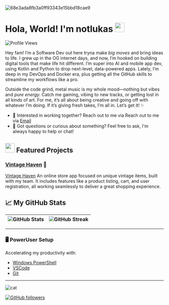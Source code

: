 ![68e3ada8fb3a0ff93343e15bbd18cae9](https://github.com/user-attachments/assets/00ab0cfd-bdd1-463c-b2ea-7e4e7bd49923)
# Hola, World! I'm notlukas <img src=https://github.com/user-attachments/assets/f4bfdb68-9428-401d-bb33-edfaf2401009 width="30" height="30">

![Profile Views](https://komarev.com/ghpvc/?username=notlukas18&color=blue)

Hey fam! I’m a Software Dev out here tryna make *big moves* and bring ideas to life. I grew up in the OG internet days, and now, I’m hooked on building digital tools that make life hit different. I’m super into AI and mobile app dev, using Kotlin and Python to drop next-level, data-powered apps. Lately, I’m deep in my DevOps and Docker era, plus getting all the GitHub skills to streamline my workflows like a pro.

Outside the code grind, metal music is my whole mood—nothing but vibes and *pure energy.* Catch me gaming, vibing to new tracks, or getting lost in all kinds of art. For me, it’s all about being creative and going off with whatever I’m doing. If it’s giving fresh takes, I’m all in. Let’s get it! ✨

 - 💼 Interested in working together?
Reach out to me via Reach out to me via [Email](mailto:se13024@students.polito.uz)  
 - 💬 Got questions or curious about something?
Feel free to ask, I'm always happy to help or chat!


## <img src=https://github.com/user-attachments/assets/ad369346-48cc-4816-8056-066eecfbc2a9 width="30" height="30"> Featured Projects
### [Vintage Haven](https://github.com/notlukas18/Vintage-Haven) 🧸
[Vintage Haven](https://github.com/notlukas18/Vintage-Haven) An online store app focused on unique vintage items, built with my team. It includes features like a product listing, cart, and user registration, all working seamlessly to deliver a great shopping experience.


## 📈 My GitHub Stats
| ![GitHub Stats](https://github-readme-stats.vercel.app/api?username=notlukas18&show_icons=true&theme=tokyonight) | ![GitHub Streak](https://github-readme-streak-stats.herokuapp.com/?user=notlukas18&theme=tokyonight) |
| --- | --- |
---

### 🖥️ PowerUser Setup
Accelerating my productivity with:
- [Windows PowerShell](https://docs.microsoft.com/en-us/powershell/)
- [VSCode](https://code.visualstudio.com/)
- [Git](https://git-scm.com/)

---

![cat](https://github.com/user-attachments/assets/d07df06c-96dd-4606-8cf3-646277191573)


[![GitHub followers](https://img.shields.io/github/followers/notlukas18?label=Follow&style=social)](https://github.com/notlukas18)
